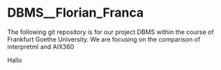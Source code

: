 # DBMS__Florian_Franca
The following git repository is for our project DBMS within the course of Frankfurt Goethe University. 
We are focusing on the comparison of interpretml and AIX360 

Hallo